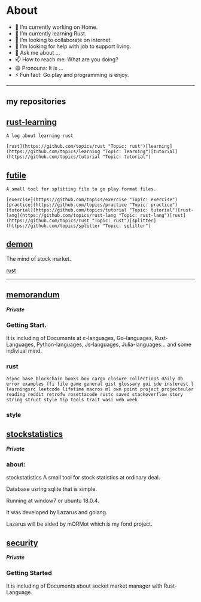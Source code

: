 # About


- 🔭 I’m currently working on Home.
- 🌱 I’m currently learning Rust.
- 👯 I’m looking to collaborate on internet.
- 🤔 I’m looking for help with job to support living.
- 💬 Ask me about ...
- 📫 How to reach me: What are you doing?
- 😄 Pronouns: It is ...
- ⚡ Fun fact: Go play and programming is enjoy.

---

## my repositories


## [rust-learning](https://github.com/rdigua/rust-learning)
    
    A log about learning rust
    
    [rust](https://github.com/topics/rust "Topic: rust")[learning](https://github.com/topics/learning "Topic: learning")[tutorial](https://github.com/topics/tutorial "Topic: tutorial")
    
## [futile](https://github.com/rdigua/futile)
    
    A small tool for splitting file to go play format files.
    
    [exercise](https://github.com/topics/exercise "Topic: exercise")[practice](https://github.com/topics/practice "Topic: practice")[tutorial](https://github.com/topics/tutorial "Topic: tutorial")[rust-lang](https://github.com/topics/rust-lang "Topic: rust-lang")[rust](https://github.com/topics/rust "Topic: rust")[splitter](https://github.com/topics/splitter "Topic: splitter")

## [demon](https://github.com/rdigua/demon)

The mind of stock market.

[rust](https://github.com/topics/rust "Topic: rust")

---

## [memorandum](https://github.com/rdigua/memorandum)

***Private***

### Getting Start.

It is including of Documents at c-languages, Go-languages, Rust-Languages, Python-languages, Js-languages, Julia-languages... and some indiviual mind.

### rust
	
	async base blockchain books box cargo closure collections daily db error examples ffi file game general gist glossary gui ide insterest l learningsrc leetcode lifetime macros ml own point project projecteuler reading reddit retrofw rosettacode rustc saved stackoverflow story string struct style tip tools trait wasi web week

### style


## [stockstatistics](https://github.com/rdigua/stockstatistics) 

***Private***

### about:

stockstatistics
A small tool for stock statistics at ordinary deal.

Database usring sqlite that is simple.

Running at window7 or ubuntu 18.0.4.

It was developed by Lazarus and golang.

Lazarus will be aided by mORMot which is my fond project.

## [security](https://github.com/rdigua/security) 

***Private***


### Getting Started

It is including of Documents about socket market manager with Rust-Language.

